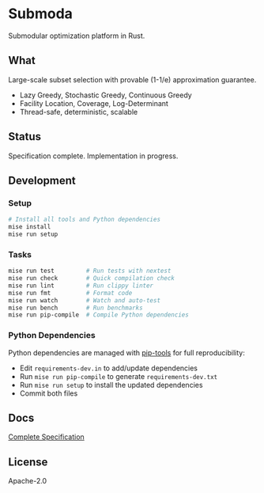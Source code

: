 # Submoda

Submodular optimization platform in Rust.

## What

Large-scale subset selection with provable (1-1/e) approximation guarantee.

- Lazy Greedy, Stochastic Greedy, Continuous Greedy
- Facility Location, Coverage, Log-Determinant
- Thread-safe, deterministic, scalable

## Status

Specification complete. Implementation in progress.

## Development

### Setup

```bash
# Install all tools and Python dependencies
mise install
mise run setup
```

### Tasks

```bash
mise run test         # Run tests with nextest
mise run check        # Quick compilation check
mise run lint         # Run clippy linter
mise run fmt          # Format code
mise run watch        # Watch and auto-test
mise run bench        # Run benchmarks
mise run pip-compile  # Compile Python dependencies
```

### Python Dependencies

Python dependencies are managed with [pip-tools](https://github.com/jazzband/pip-tools) for full reproducibility:

- Edit `requirements-dev.in` to add/update dependencies
- Run `mise run pip-compile` to generate `requirements-dev.txt`
- Run `mise run setup` to install the updated dependencies
- Commit both files

## Docs

[Complete Specification](docs/specification.md)

## License

Apache-2.0
